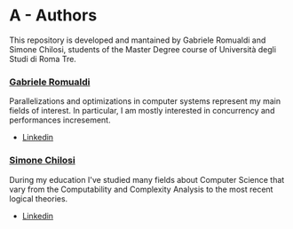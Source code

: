# A - Authors

This repository is developed and mantained by Gabriele Romualdi and Simone Chilosi, students of the Master Degree course of Università degli Studi di Roma Tre.

### [Gabriele Romualdi](https://github.com/Panemiele)

Parallelizations and optimizations in computer systems represent my main fields of interest. In particular, I am mostly interested in concurrency and performances incresement.

- [Linkedin](https://www.linkedin.com/in/gabriele-romualdi/)

### [Simone Chilosi](https://github.com/simochilo)

During my education I've studied many fields about Computer Science that vary from the Computability and Complexity Analysis to the most recent logical theories.

 - [Linkedin](https://www.linkedin.com/in/simone-chilosi-575260239/)